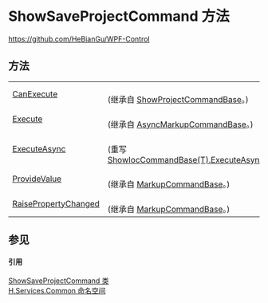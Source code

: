 # ShowSaveProjectCommand 方法
https://github.com/HeBianGu/WPF-Control



## 方法
<table>
<tr>
<td><a href="76cebba2-3aef-f50c-8bb1-9538c228a778">CanExecute</a></td>
<td><br />(继承自 <a href="3e5297fd-c75d-7278-3651-503ad9deefea">ShowProjectCommandBase</a>。)</td></tr>
<tr>
<td><a href="d8d82d55-3ed5-ad8a-d0e2-52c43dfecebf">Execute</a></td>
<td><br />(继承自 <a href="3ea4fc84-fb37-4339-5623-ab8b803575c3">AsyncMarkupCommandBase</a>。)</td></tr>
<tr>
<td><a href="9cf87871-0a82-6e0e-9f67-97185a82b9ea">ExecuteAsync</a></td>
<td><br />(重写 <a href="7ca4f22b-c86a-4781-660d-41b46eef991a">ShowIocCommandBase(T).ExecuteAsync(Object)</a>)</td></tr>
<tr>
<td><a href="0f88947c-5845-91d6-33fb-8345fb3df8ac">ProvideValue</a></td>
<td><br />(继承自 <a href="96511e58-0fc0-ad75-3062-def1728c0866">MarkupCommandBase</a>。)</td></tr>
<tr>
<td><a href="1e2f2501-f35c-bd75-d0dc-ecd53d8629c7">RaisePropertyChanged</a></td>
<td><br />(继承自 <a href="96511e58-0fc0-ad75-3062-def1728c0866">MarkupCommandBase</a>。)</td></tr>
</table>

## 参见


#### 引用
<a href="e0e1470b-d187-ed68-c393-5bd7bd063d4f">ShowSaveProjectCommand 类</a>  
<a href="b9cdd84f-6623-a51a-f53b-465103ced202">H.Services.Common 命名空间</a>  
